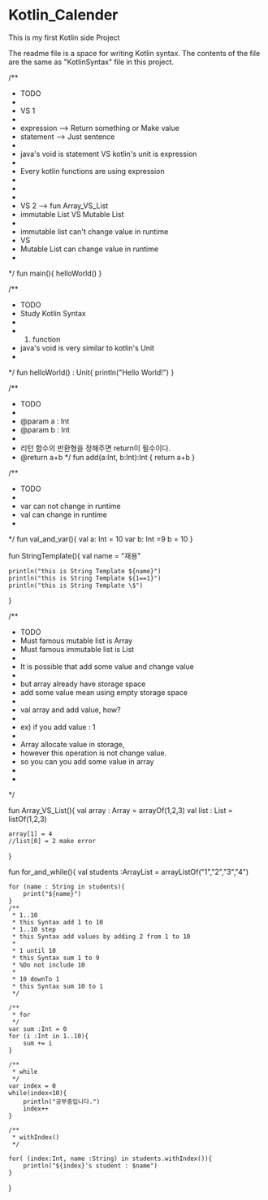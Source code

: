 # Kotlin_Calender

This is my first Kotlin side Project

The readme file is a space for writing Kotlin syntax. The contents of the file are the same as "KotlinSyntax" file in this project.


/**
 * TODO
 *
 * VS 1
 *
 * expression --> Return something or Make value
 * statement --> Just sentence
 *
 * java's void is statement VS kotlin's unit is expression
 *
 * Every kotlin functions are using expression
 *
 *
 *
 * VS 2 --> fun Array_VS_List
 * immutable List VS Mutable List
 *
 * immutable list can't change value in runtime
 * VS
 * Mutable List can change value in runtime
 *
 */
fun main(){
    helloWorld()
}

/**
 * TODO
 * Study Kotlin Syntax
 *
 * 1. function
 * java's void is very similar to kotlin's Unit
 *
 */
fun helloWorld() : Unit{
    println("Hello World!")
}


/**
 * TODO
 *
 * @param a : Int
 * @param b : Int
 *
 * 리턴 함수의 반환형을 정해주면 return이 필수이다.
 * @return a+b
 */
fun add(a:Int, b:Int):Int {
    return a+b
}

/**
 * TODO
 *
 * var can not change in runtime
 * val can change in runtime
 *
 */
fun val_and_var(){
    val a: Int = 10
    var b: Int =9
    b = 10
}

fun StringTemplate(){
    val name = "재용"

    println("this is String Template ${name}")
    println("this is String Template ${1==1}")
    println("this is String Template \$")
}

/**
 * TODO
 * Must famous mutable list is Array
 * Must famous immutable list is List
 *
 * It is possible that add some value and change value
 *
 * but array already have storage space
 * add some value mean using empty storage space
 *
 * val array and add value, how?
 *
 * ex) if you add value : 1
 *
 * Array allocate value in storage,
 * however this operation is not change value.
 * so you can you add some value in array
 *
 *
 */

fun Array_VS_List(){
    val array : Array<Int> = arrayOf(1,2,3)
    val list : List<Int> = listOf(1,2,3)

    array[1] = 4
    //list[0] = 2 make error
}

fun for_and_while(){
    val students :ArrayList<String> = arrayListOf("1","2","3","4")

    for (name : String in students){
        print("${name}")
    }
    /**
     * 1..10
     * this Syntax add 1 to 10
     * 1..10 step
     * this Syntax add values by adding 2 from 1 to 10
     *
     * 1 until 10
     * this Syntax sum 1 to 9
     * %Do not include 10
     *
     * 10 downTo 1
     * this Syntax sum 10 to 1
     */

    /**
     * for
     */
    var sum :Int = 0
    for (i :Int in 1..10){
        sum += i
    }

    /**
     * while
     */
    var index = 0
    while(index<10){
        println("공부중입니다.")
        index++
    }

    /**
     * withIndex()
     */

    for( (index:Int, name :String) in students.withIndex()){
        println("${index}'s student : $name")
    }

}
